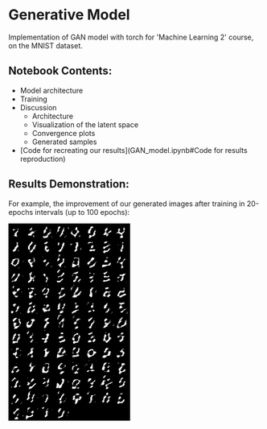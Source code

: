 # Generative Model

Implementation of GAN model with torch for 'Machine Learning 2' course, on the MNIST dataset.

## Notebook Contents:

- Model architecture
- Training
- Discussion
    - Architecture
    - Visualization of the latent space
    - Convergence plots
    - Generated samples 
- [Code for recreating our results](GAN_model.ipynb#Code for results reproduction)

## Results Demonstration:

For example, the improvement of our generated images after training in 20-epochs intervals (up to 100 epochs):

![Generated samples](generated_results.gif)
